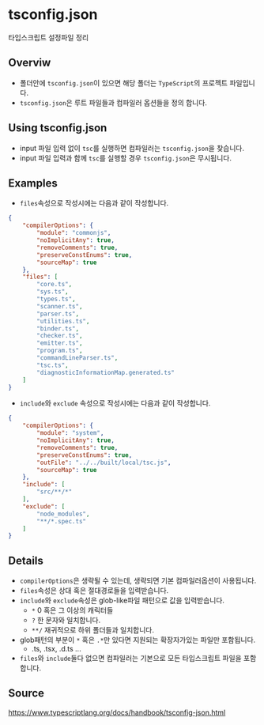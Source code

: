 # tsconfig.json

타입스크립트 설정파일 정리

## Overviw

* 폴더안에 `tsconfig.json`이 있으면 해당 폴더는 `TypeScript`의 
  프로젝트 파일입니다. 
* `tsconfig.json`은 루트 파일들과 컴파일러 옵션들을 정의 합니다. 

## Using tsconfig.json

* input 파일 입력 없이 `tsc`를 실행하면 컴파일러는 `tsconfig.json`을 찾습니다.
* input 파일 입력과 함께 `tsc`를 실행할 경우 `tsconfig.json`은 무시됩니다.

## Examples

* `files`속성으로 작성시에는 다음과 같이 작성합니다. 

```json
{
    "compilerOptions": {
        "module": "commonjs",
        "noImplicitAny": true,
        "removeComments": true,
        "preserveConstEnums": true,
        "sourceMap": true
    },
    "files": [
        "core.ts",
        "sys.ts",
        "types.ts",
        "scanner.ts",
        "parser.ts",
        "utilities.ts",
        "binder.ts",
        "checker.ts",
        "emitter.ts",
        "program.ts",
        "commandLineParser.ts",
        "tsc.ts",
        "diagnosticInformationMap.generated.ts"
    ]
}
```

* `include`와 `exclude` 속성으로 작성시에는 다음과 같이 작성합니다.

```json
{
    "compilerOptions": {
        "module": "system",
        "noImplicitAny": true,
        "removeComments": true,
        "preserveConstEnums": true,
        "outFile": "../../built/local/tsc.js",
        "sourceMap": true
    },
    "include": [
        "src/**/*"
    ],
    "exclude": [
        "node_modules",
        "**/*.spec.ts"
    ]
}
```

## Details

* `compilerOptions`은 생략될 수 있는데, 생략되면 기본 컴파일러옵션이
  사용됩니다. 
* `files`속성은 상대 혹은 절대경로들을 입력받습니다. 
* `include`와 `exclude`속성은 glob-like파일 패턴으로 값을 입력받습니다.
  * `*` 0 혹은 그 이상의 캐릭터들
  * `?` 한 문자와 일치합니다.
  * `**/` 재귀적으로 하위 폴더들과 일치합니다.
* glob패턴의 부분이 `*` 혹은 `.*`만 있다면 지원되는 확장자가있는 파일만
  포함됩니다.
  * .ts, .tsx, .d.ts ...
* `files`와 `include`둘다 없으면 컴파일러는 기본으로 모든 타입스크립트 파일을
  포함합니다.  

## Source

https://www.typescriptlang.org/docs/handbook/tsconfig-json.html
